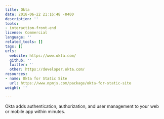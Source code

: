 ```yaml
---
title: Okta
date: 2018-06-22 21:16:48 -0400
description: ''
tools:
- interaction-front-end
license: Commercial
language: ''
related_tools: []
tags: []
urls:
  website: https://www.okta.com/
  github: ''
  twitter: ''
  other: https://developer.okta.com/
resources:
- name: Okta for Static Site
  url: https://www.npmjs.com/package/okta-for-static-site
weight: ''

---
```

Okta adds authentication, authorization, and user management to your web or mobile app within minutes.